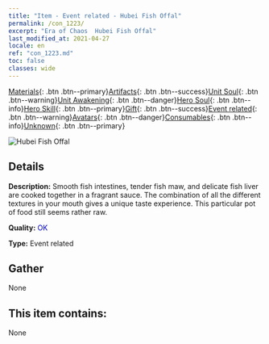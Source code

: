 ```yaml
---
title: "Item - Event related - Hubei Fish Offal"
permalink: /con_1223/
excerpt: "Era of Chaos  Hubei Fish Offal"
last_modified_at: 2021-04-27
locale: en
ref: "con_1223.md"
toc: false
classes: wide
---
```

 [Materials](/Items/){: .btn .btn--primary}[Artifacts](/Items/Artifacts/){: .btn .btn--success}[Unit Soul](/Items/UnitSoul/){: .btn .btn--warning}[Unit Awakening](/Items/UnitAwakening/){: .btn .btn--danger}[Hero Soul](/Items/HeroSoul/){: .btn .btn--info}[Hero Skill](/Items/HeroSkill/){: .btn .btn--primary}[Gift](/Items/Gift/){: .btn .btn--success}[Event related](/Items/Events/){: .btn .btn--warning}[Avatars](/Items/Avatars/){: .btn .btn--danger}[Consumables](/Items/Consumables/){: .btn .btn--info}[Unknown](/Items/Unknown/){: .btn .btn--primary}

 ![Hubei Fish Offal](/images/t/i_81523331.png)

## Details
 **Description:** Smooth fish intestines, tender fish maw, and delicate fish liver are cooked together in a fragrant sauce. The combination of all the different textures in your mouth gives a unique taste experience. This particular pot of food still seems rather raw.

 **Quality:** <span style="color: #0000CD">OK</span>

 **Type:** Event related

## Gather

  None

## This item contains:

  None

